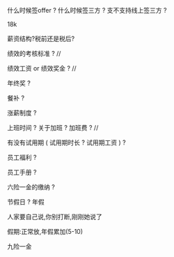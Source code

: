 

什么时候签offer ? 	什么时候签三方 ?	支不支持线上签三方 ?

18k

薪资结构?税前还是税后?

绩效的考核标准 ?  //

绩效工资  or  绩效奖金 ? //

年终奖 ?

餐补 ?

涨薪制度 ?

上班时间  ?  关于加班  ?	加班费  ? //

有没有试用期 	( 试用期时长 ? 试用期工资 ) ?

员工福利  ?

员工手册  ?

六险一金的缴纳  ?

节假日 ? 年假 



人家要自己说,你别打断,刚刚她说了



假期:正常放,年假累加(5-10)  

九险一金  









